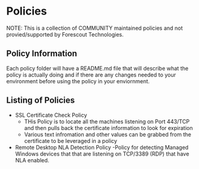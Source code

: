 # Policies

NOTE: This is a collection of COMMUNITY maintained policies and not provied/supported by Forescout Technologies.

## Policy Information
Each policy folder will have a README.md file that will describe what the policy is actually doing and if there are any changes needed to your environment before using the policy in your enviornment.

## Listing of Policies
- SSL Certificate Check Policy
    - THis Policy is to locate all the machines listening on Port 443/TCP and then pulls back the certificate information to look for expiration
    - Various text infromation and other values can be grabbed from the certificate to be leveraged in a policy
- Remote Desktop NLA Detection Policy
    -Policy for detecting Managed Windows devices that that are listening on TCP/3389 (RDP) that have NLA enabled.
